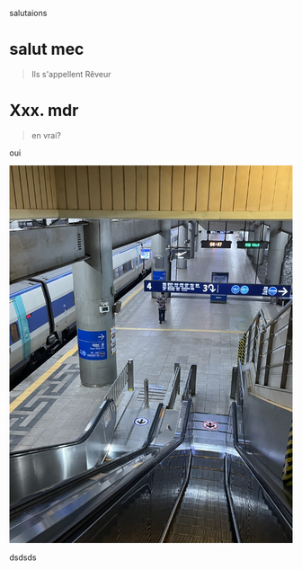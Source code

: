 salutaions



# salut mec

> Ils s'appellent Rêveur

# Xxx. mdr

> en vrai?

oui

![IMG_5342](../images/2024-09-26-salut3/IMG_5342-7333363.JPG)

dsdsds
